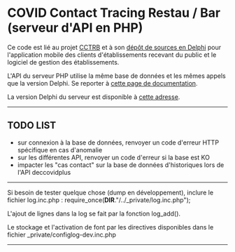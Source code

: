 # COVID Contact Tracing Restau / Bar (serveur d'API en PHP)

Ce code est lié au projet [CCTRB](https://cctrb.fr) et à son [dépôt de sources en Delphi](https://github.com/DeveloppeurPascal/COVID-ContactTracing-RestauBar) pour l'application mobile des clients d'établissements recevant du public et le logiciel de gestion des établissements.

L'API du serveur PHP utilise la même base de données et les mêmes appels que la version Delphi. Se reporter à [cette page de documentation](https://github.com/DeveloppeurPascal/COVID-ContactTracing-RestauBar/blob/main/ServeurCCTRB/doc-API-serveur.txt).

La version Delphi du serveur est disponible à [cette adresse](https://github.com/DeveloppeurPascal/COVID-ContactTracing-RestauBar/tree/main/ServeurCCTRB).

-----

## TODO LIST

* sur connexion à la base de données, renvoyer un code d'erreur HTTP spécifique en cas d'anomalie
* sur les différentes API, renvoyer un code d'erreur si la base est KO
* impacter les "cas contact" sur la base de données d'historiques lors de l'API deccovidplus

-----

Si besoin de tester quelque chose (dump en développement), inclure le fichier log.inc.php :
require_once(__DIR__."/../_private/log.inc.php");

L'ajout de lignes dans la log se fait par la fonction log_add().

Le stockage et l'activation de font par les directives disponibles dans le fichier _private/configlog-dev.inc.php

-----
